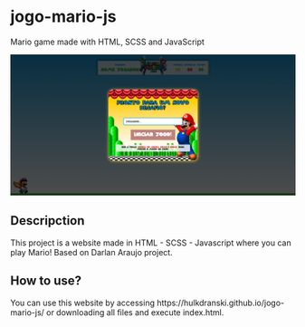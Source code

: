 # jogo-mario-js
Mario game made with HTML, SCSS and JavaScript

<div class="markdown-body entry-content container-lg p-3" itemprop="text">
	<p class="text-center" align="center">
		<img alt="mario" src="/img/gitimage.png" />
	</p>
	<h2 class="f4 my-3">
		Descripction
	</h2>
	<p>
		This project is a website made in HTML - SCSS - Javascript where you can play Mario! Based on Darlan Araujo project.
	</p>
	<h2 class="f4 my-3">
		How to use?
	</h2>
	<p>
		You can use this website by accessing https://hulkdranski.github.io/jogo-mario-js/ or downloading all files and execute index.html.
	</p>
</div>

